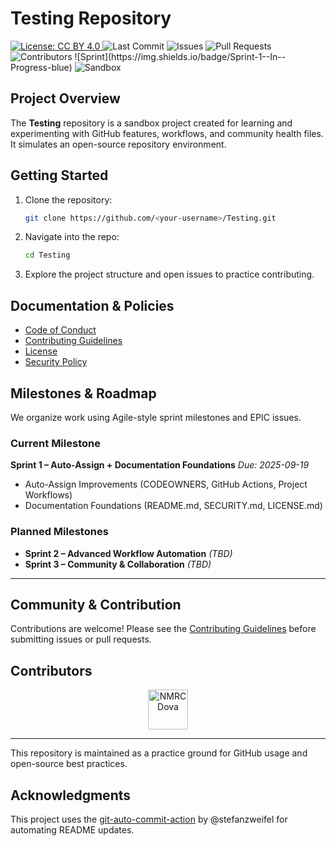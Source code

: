# Testing Repository

<p>
  <a href="LICENSE.md">
    <img alt="License: CC BY 4.0" src="https://img.shields.io/badge/License-CC%20BY%204.0-lightgrey.svg">
  </a>
  <img alt="Last Commit" src="https://img.shields.io/github/last-commit/NMRCDova/Testing">
  <img alt="Issues" src="https://img.shields.io/github/issues/NMRCDova/Testing">
  <img alt="Pull Requests" src="https://img.shields.io/github/issues-pr/NMRCDova/Testing">
  <img alt="Contributors" src="https://img.shields.io/github/contributors/NMRCDova/Testing">
  <!-- SPRINT BADGE START -->![Sprint](https://img.shields.io/badge/Sprint-1--In--Progress-blue)<!-- SPRINT BADGE END -->
  <img alt="Sandbox" src="https://img.shields.io/badge/Repo-Sandbox-lightgrey">
</p>

## Project Overview
The **Testing** repository is a sandbox project created for learning and experimenting with GitHub features, workflows, and community health files. 
It simulates an open-source repository environment.

## Getting Started
1. Clone the repository:
   ```bash
   git clone https://github.com/<your-username>/Testing.git
   ```

2. Navigate into the repo:
   ```bash
   cd Testing
   ```

3. Explore the project structure and open issues to practice contributing.

## Documentation & Policies
- [Code of Conduct](CODE_OF_CONDUCT.md)
- [Contributing Guidelines](CONTRIBUTING.md)
- [License](LICENSE.md)
- [Security Policy](SECURITY.md)

## Milestones & Roadmap
We organize work using Agile-style sprint milestones and EPIC issues.

### Current Milestone
**Sprint 1 – Auto-Assign + Documentation Foundations**
*Due: 2025-09-19*
- Auto-Assign Improvements (CODEOWNERS, GitHub Actions, Project Workflows)
- Documentation Foundations (README.md, SECURITY.md, LICENSE.md)

### Planned Milestones
- **Sprint 2 – Advanced Workflow Automation** *(TBD)*
- **Sprint 3 – Community & Collaboration** *(TBD)*

---

## Community & Contribution
Contributions are welcome! Please see the [Contributing Guidelines](CONTRIBUTING.md) before submitting issues or pull requests.

## Contributors
<!-- CONTRIBUTORS:START -->
<p align="center">
  <a href="https://github.com/NMRCDova" title="NMRCDova • 94 contributions (12 mo)"><img src="https://avatars.githubusercontent.com/u/165925611?v=4&s=64" width="64px" alt="NMRCDova" /></a>
</p>
<!-- CONTRIBUTORS:END -->


---
This repository is maintained as a practice ground for GitHub usage and open-source best practices.

## Acknowledgments
This project uses the [git-auto-commit-action](https://github.com/stefanzweifel/git-auto-commit-action) by @stefanzweifel for automating README updates.
